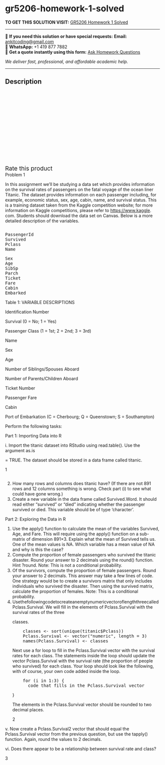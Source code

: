 # gr5206-homework-1-solved
**TO GET THIS SOLUTION VISIT:** [GR5206 Homework 1 Solved](https://www.ankitcodinghub.com/product/gr5206-homework-1-solved/)


---

📩 **If you need this solution or have special requests:** **Email:** ankitcoding@gmail.com  
📱 **WhatsApp:** +1 419 877 7882  
📄 **Get a quote instantly using this form:** [Ask Homework Questions](https://www.ankitcodinghub.com/services/ask-homework-questions/)

*We deliver fast, professional, and affordable academic help.*

---

<h2>Description</h2>



<div class="kk-star-ratings kksr-auto kksr-align-center kksr-valign-top" data-payload="{&quot;align&quot;:&quot;center&quot;,&quot;id&quot;:&quot;94733&quot;,&quot;slug&quot;:&quot;default&quot;,&quot;valign&quot;:&quot;top&quot;,&quot;ignore&quot;:&quot;&quot;,&quot;reference&quot;:&quot;auto&quot;,&quot;class&quot;:&quot;&quot;,&quot;count&quot;:&quot;0&quot;,&quot;legendonly&quot;:&quot;&quot;,&quot;readonly&quot;:&quot;&quot;,&quot;score&quot;:&quot;0&quot;,&quot;starsonly&quot;:&quot;&quot;,&quot;best&quot;:&quot;5&quot;,&quot;gap&quot;:&quot;4&quot;,&quot;greet&quot;:&quot;Rate this product&quot;,&quot;legend&quot;:&quot;0\/5 - (0 votes)&quot;,&quot;size&quot;:&quot;24&quot;,&quot;title&quot;:&quot;GR5206 Homework 1 Solved&quot;,&quot;width&quot;:&quot;0&quot;,&quot;_legend&quot;:&quot;{score}\/{best} - ({count} {votes})&quot;,&quot;font_factor&quot;:&quot;1.25&quot;}">

<div class="kksr-stars">

<div class="kksr-stars-inactive">
            <div class="kksr-star" data-star="1" style="padding-right: 4px">


<div class="kksr-icon" style="width: 24px; height: 24px;"></div>
        </div>
            <div class="kksr-star" data-star="2" style="padding-right: 4px">


<div class="kksr-icon" style="width: 24px; height: 24px;"></div>
        </div>
            <div class="kksr-star" data-star="3" style="padding-right: 4px">


<div class="kksr-icon" style="width: 24px; height: 24px;"></div>
        </div>
            <div class="kksr-star" data-star="4" style="padding-right: 4px">


<div class="kksr-icon" style="width: 24px; height: 24px;"></div>
        </div>
            <div class="kksr-star" data-star="5" style="padding-right: 4px">


<div class="kksr-icon" style="width: 24px; height: 24px;"></div>
        </div>
    </div>

<div class="kksr-stars-active" style="width: 0px;">
            <div class="kksr-star" style="padding-right: 4px">


<div class="kksr-icon" style="width: 24px; height: 24px;"></div>
        </div>
            <div class="kksr-star" style="padding-right: 4px">


<div class="kksr-icon" style="width: 24px; height: 24px;"></div>
        </div>
            <div class="kksr-star" style="padding-right: 4px">


<div class="kksr-icon" style="width: 24px; height: 24px;"></div>
        </div>
            <div class="kksr-star" style="padding-right: 4px">


<div class="kksr-icon" style="width: 24px; height: 24px;"></div>
        </div>
            <div class="kksr-star" style="padding-right: 4px">


<div class="kksr-icon" style="width: 24px; height: 24px;"></div>
        </div>
    </div>
</div>


<div class="kksr-legend" style="font-size: 19.2px;">
            <span class="kksr-muted">Rate this product</span>
    </div>
    </div>
<div class="page" title="Page 1">
<div class="layoutArea">
<div class="column">
Problem 1

In this assignment we’ll be studying a data set which provides information on the survival rates of passengers on the fatal voyage of the ocean liner Titanic. The dataset provides information on each passenger including, for example, economic status, sex, age, cabin, name, and survival status. This is a training dataset taken from the Kaggle competition website; for more information on Kaggle competitions, please refer to https://www.kaggle. com. Students should download the data set on Canvas. Below is a more detailed description of the variables.

</div>
</div>
<div class="layoutArea">
<div class="column">
<pre>PassengerId
Survived
Pclass
Name
</pre>
<pre>Sex
Age
SibSp
Parch
Ticket
Fare
Cabin
Embarked
</pre>
</div>
<div class="column">
Table 1: VARIABLE DESCRIPTIONS

Identification Number

Survival (0 = No; 1 = Yes)

Passenger Class (1 = 1st; 2 = 2nd; 3 = 3rd)

Name

Sex

Age

Number of Siblings/Spouses Aboard

Number of Parents/Children Aboard

Ticket Number

Passenger Fare

Cabin

Port of Embarkation (C = Cherbourg; Q = Queenstown; S = Southampton)

</div>
</div>
<div class="layoutArea">
<div class="column">
Perform the following tasks:

Part 1: Importing Data into R

i. Import the titanic dataset into RStudio using read.table(). Use the argument as.is

= TRUE. The dataset should be stored in a data frame called titanic.

1

</div>
</div>
</div>
<div class="page" title="Page 2">
<div class="layoutArea">
<div class="column">
<ol start="2">
<li>How many rows and columns does titanic have? (If there are not 891 rows and 12 columns something is wrong. Check part (i) to see what could have gone wrong.)</li>
<li>Create a new variable in the data frame called Survived.Word. It should read either “survived” or “died” indicating whether the passenger survived or died. This variable should be of type ‘character’.</li>
</ol>
Part 2: Exploring the Data in R

<ol>
<li>Use the apply() function to calculate the mean of the variables Survived, Age, and Fare. This will require using the apply() function on a sub-matrix of dimension 891×3. Explain what the mean of Survived tells us. One of the mean values is NA. Which variable has a mean value of NA and why is this the case?</li>
<li>Compute the proportion of female passengers who survived the titanic disaster. Round your answer to 2 decimals using the round() function. Hint ?round. Note: This is not a conditional probability.</li>
<li>Of the survivors, compute the proportion of female passengers. Round your answer to 2 decimals. This answer may take a few lines of code. One strategy would be to create a survivors matrix that only includes individuals who survived the disaster. Then using the survived matrix, calculate the proportion of females. Note: This is a conditional probability.</li>
<li>UsethefollowingcodetocreateanemptynumericvectoroflengththreecalledPclass.Survival. We will fill in the elements of Pclass.Survival with the survival rates of the three

classes.

<pre>    classes &lt;- sort(unique(titanic$Pclass))
    Pclass.Survival &lt;- vector("numeric", length = 3)
    names(Pclass.Survival) &lt;- classes
</pre>
Next use a for loop to fill in the Pclass.Survival vector with the survival rates for each class. The statements inside the loop should update the vector Pclass.Survival with the survival rate (the proportion of people who survived) for each class. Your loop should look like the following, with of course, your own code added inside the loop.

<pre>    for (i in 1:3) {
      code that fills in the Pclass.Survival vector
</pre>
}

The elements in the Pclass.Survival vector should be rounded to two decimal places.

2
</li>
</ol>
</div>
</div>
</div>
<div class="page" title="Page 3">
<div class="layoutArea">
<div class="column">
v. Now create a Pclass.Survival2 vector that should equal the Pclass.Survival vector from the previous question, but use the tapply() function. Again, round the values to 2 decimals.

vi. Does there appear to be a relationship between survival rate and class?

</div>
</div>
<div class="layoutArea">
<div class="column">
3

</div>
</div>
</div>
